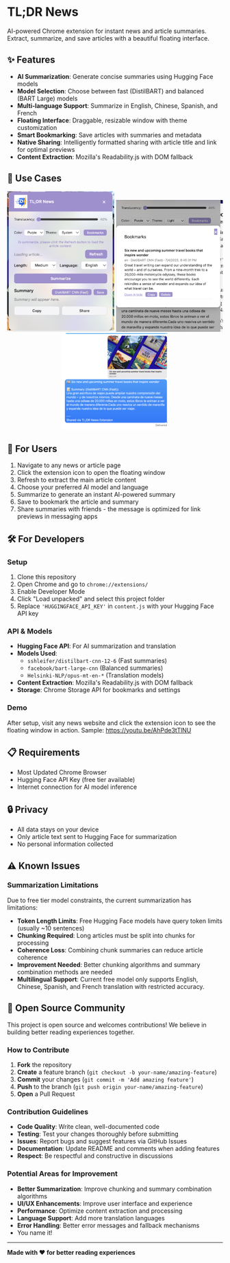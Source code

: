 # TL;DR News

AI-powered Chrome extension for instant news and article summaries. Extract, summarize, and save articles with a beautiful floating interface.

## ✨ Features

- **AI Summarization**: Generate concise summaries using Hugging Face models
- **Model Selection**: Choose between fast (DistilBART) and balanced (BART Large) models
- **Multi-language Support**: Summarize in English, Chinese, Spanish, and French
- **Floating Interface**: Draggable, resizable window with theme customization
- **Smart Bookmarking**: Save articles with summaries and metadata
- **Native Sharing**: Intelligently formatted sharing with article title and link for optimal previews
- **Content Extraction**: Mozilla's Readability.js with DOM fallback

## 📸 Use Cases

<div align="center">
  <img src="assets/main.png" alt="Main Interface" width="250" />
  <img src="assets/bookmarks.png" alt="Bookmarks" width="250" />
  <img src="assets/share.png" alt="Sharing" width="250" />
</div>

## 🚀 For Users

1. Navigate to any news or article page
2. Click the extension icon to open the floating window
3. Refresh to extract the main article content
4. Choose your preferred AI model and language
5. Summarize to generate an instant AI-powered summary
6. Save to bookmark the article and summary
7. Share summaries with friends - the message is optimized for link previews in messaging apps

## 🛠️ For Developers

### Setup
1. Clone this repository
2. Open Chrome and go to `chrome://extensions/`
3. Enable Developer Mode
4. Click "Load unpacked" and select this project folder
5. Replace `'HUGGINGFACE_API_KEY'` in `content.js` with your Hugging Face API key

### API & Models
- **Hugging Face API**: For AI summarization and translation
- **Models Used**:
  - `sshleifer/distilbart-cnn-12-6` (Fast summaries)
  - `facebook/bart-large-cnn` (Balanced summaries)
  - `Helsinki-NLP/opus-mt-en-*` (Translation models)
- **Content Extraction**: Mozilla's Readability.js with DOM fallback
- **Storage**: Chrome Storage API for bookmarks and settings

### Demo
After setup, visit any news website and click the extension icon to see the floating window in action.
Sample: https://youtu.be/AhPde3tTlNU

## 📋 Requirements

- Most Updated Chrome Browser
- Hugging Face API Key (free tier available)
- Internet connection for AI model inference

## 🔒 Privacy

- All data stays on your device
- Only article text sent to Hugging Face for summarization
- No personal information collected

## ⚠️ Known Issues

### Summarization Limitations
Due to free tier model constraints, the current summarization has limitations:
- **Token Length Limits**: Free Hugging Face models have query token limits (usually ~10 sentences)
- **Chunking Required**: Long articles must be split into chunks for processing
- **Coherence Loss**: Combining chunk summaries can reduce article coherence
- **Improvement Needed**: Better chunking algorithms and summary combination methods are needed
- **Multilingual Support**: Current free model only supports English, Chinese, Spanish, and French translation with restricted accuracy. 

## 🤝 Open Source Community

This project is open source and welcomes contributions! We believe in building better reading experiences together.

### How to Contribute

1. **Fork** the repository
2. **Create** a feature branch (`git checkout -b your-name/amazing-feature`)
3. **Commit** your changes (`git commit -m 'Add amazing feature'`)
4. **Push** to the branch (`git push origin your-name/amazing-feature`)
5. **Open** a Pull Request

### Contribution Guidelines

- **Code Quality**: Write clean, well-documented code
- **Testing**: Test your changes thoroughly before submitting
- **Issues**: Report bugs and suggest features via GitHub Issues
- **Documentation**: Update README and comments when adding features
- **Respect**: Be respectful and constructive in discussions

### Potential Areas for Improvement

- **Better Summarization**: Improve chunking and summary combination algorithms
- **UI/UX Enhancements**: Improve user interface and experience
- **Performance**: Optimize content extraction and processing
- **Language Support**: Add more translation languages
- **Error Handling**: Better error messages and fallback mechanisms
- You name it!

---

**Made with ❤️ for better reading experiences**
